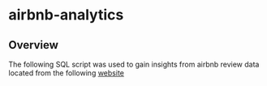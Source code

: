 # airbnb-analytics
## Overview
The following SQL script was used to gain insights from airbnb review data located from the following [website](http://insideairbnb.com)
